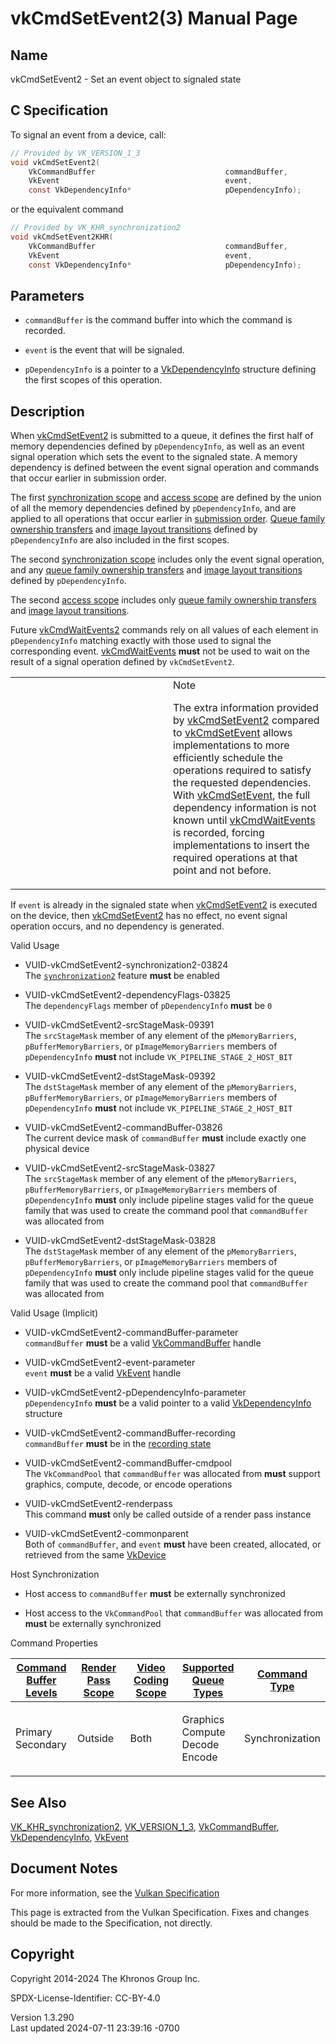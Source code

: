 # vkCmdSetEvent2(3) Manual Page

## Name

vkCmdSetEvent2 - Set an event object to signaled state



## <a href="#_c_specification" class="anchor"></a>C Specification

To signal an event from a device, call:

``` c
// Provided by VK_VERSION_1_3
void vkCmdSetEvent2(
    VkCommandBuffer                             commandBuffer,
    VkEvent                                     event,
    const VkDependencyInfo*                     pDependencyInfo);
```

or the equivalent command

``` c
// Provided by VK_KHR_synchronization2
void vkCmdSetEvent2KHR(
    VkCommandBuffer                             commandBuffer,
    VkEvent                                     event,
    const VkDependencyInfo*                     pDependencyInfo);
```

## <a href="#_parameters" class="anchor"></a>Parameters

- `commandBuffer` is the command buffer into which the command is
  recorded.

- `event` is the event that will be signaled.

- `pDependencyInfo` is a pointer to a
  [VkDependencyInfo](https://registry.khronos.org/vulkan/specs/1.3-extensions/man/html/VkDependencyInfo.html) structure defining the first
  scopes of this operation.

## <a href="#_description" class="anchor"></a>Description

When [vkCmdSetEvent2](https://registry.khronos.org/vulkan/specs/1.3-extensions/man/html/vkCmdSetEvent2.html) is submitted to a queue, it
defines the first half of memory dependencies defined by
`pDependencyInfo`, as well as an event signal operation which sets the
event to the signaled state. A memory dependency is defined between the
event signal operation and commands that occur earlier in submission
order.

The first <a
href="https://registry.khronos.org/vulkan/specs/1.3-extensions/html/vkspec.html#synchronization-dependencies-scopes"
target="_blank" rel="noopener">synchronization scope</a> and <a
href="https://registry.khronos.org/vulkan/specs/1.3-extensions/html/vkspec.html#synchronization-dependencies-access-scopes"
target="_blank" rel="noopener">access scope</a> are defined by the union
of all the memory dependencies defined by `pDependencyInfo`, and are
applied to all operations that occur earlier in <a
href="https://registry.khronos.org/vulkan/specs/1.3-extensions/html/vkspec.html#synchronization-submission-order"
target="_blank" rel="noopener">submission order</a>. <a
href="https://registry.khronos.org/vulkan/specs/1.3-extensions/html/vkspec.html#synchronization-queue-transfers"
target="_blank" rel="noopener">Queue family ownership transfers</a> and
<a
href="https://registry.khronos.org/vulkan/specs/1.3-extensions/html/vkspec.html#synchronization-image-layout-transitions"
target="_blank" rel="noopener">image layout transitions</a> defined by
`pDependencyInfo` are also included in the first scopes.

The second <a
href="https://registry.khronos.org/vulkan/specs/1.3-extensions/html/vkspec.html#synchronization-dependencies-scopes"
target="_blank" rel="noopener">synchronization scope</a> includes only
the event signal operation, and any <a
href="https://registry.khronos.org/vulkan/specs/1.3-extensions/html/vkspec.html#synchronization-queue-transfers"
target="_blank" rel="noopener">queue family ownership transfers</a> and
<a
href="https://registry.khronos.org/vulkan/specs/1.3-extensions/html/vkspec.html#synchronization-image-layout-transitions"
target="_blank" rel="noopener">image layout transitions</a> defined by
`pDependencyInfo`.

The second <a
href="https://registry.khronos.org/vulkan/specs/1.3-extensions/html/vkspec.html#synchronization-dependencies-access-scopes"
target="_blank" rel="noopener">access scope</a> includes only <a
href="https://registry.khronos.org/vulkan/specs/1.3-extensions/html/vkspec.html#synchronization-queue-transfers"
target="_blank" rel="noopener">queue family ownership transfers</a> and
<a
href="https://registry.khronos.org/vulkan/specs/1.3-extensions/html/vkspec.html#synchronization-image-layout-transitions"
target="_blank" rel="noopener">image layout transitions</a>.

Future [vkCmdWaitEvents2](https://registry.khronos.org/vulkan/specs/1.3-extensions/man/html/vkCmdWaitEvents2.html) commands rely on all
values of each element in `pDependencyInfo` matching exactly with those
used to signal the corresponding event.
[vkCmdWaitEvents](https://registry.khronos.org/vulkan/specs/1.3-extensions/man/html/vkCmdWaitEvents.html) **must** not be used to wait on
the result of a signal operation defined by `vkCmdSetEvent2`.

<table>
<colgroup>
<col style="width: 50%" />
<col style="width: 50%" />
</colgroup>
<tbody>
<tr>
<td class="icon"><em></em></td>
<td class="content">Note
<p>The extra information provided by <a
href="https://registry.khronos.org/vulkan/specs/1.3-extensions/man/html/vkCmdSetEvent2.html">vkCmdSetEvent2</a> compared to <a
href="vkCmdSetEvent.html">vkCmdSetEvent</a> allows implementations to
more efficiently schedule the operations required to satisfy the
requested dependencies. With <a
href="vkCmdSetEvent.html">vkCmdSetEvent</a>, the full dependency
information is not known until <a
href="https://registry.khronos.org/vulkan/specs/1.3-extensions/man/html/vkCmdWaitEvents.html">vkCmdWaitEvents</a> is recorded, forcing
implementations to insert the required operations at that point and not
before.</p></td>
</tr>
</tbody>
</table>

If `event` is already in the signaled state when
[vkCmdSetEvent2](https://registry.khronos.org/vulkan/specs/1.3-extensions/man/html/vkCmdSetEvent2.html) is executed on the device, then
[vkCmdSetEvent2](https://registry.khronos.org/vulkan/specs/1.3-extensions/man/html/vkCmdSetEvent2.html) has no effect, no event signal
operation occurs, and no dependency is generated.

Valid Usage

- <a href="#VUID-vkCmdSetEvent2-synchronization2-03824"
  id="VUID-vkCmdSetEvent2-synchronization2-03824"></a>
  VUID-vkCmdSetEvent2-synchronization2-03824  
  The <a
  href="https://registry.khronos.org/vulkan/specs/1.3-extensions/html/vkspec.html#features-synchronization2"
  target="_blank" rel="noopener"><code>synchronization2</code></a>
  feature **must** be enabled

- <a href="#VUID-vkCmdSetEvent2-dependencyFlags-03825"
  id="VUID-vkCmdSetEvent2-dependencyFlags-03825"></a>
  VUID-vkCmdSetEvent2-dependencyFlags-03825  
  The `dependencyFlags` member of `pDependencyInfo` **must** be `0`

- <a href="#VUID-vkCmdSetEvent2-srcStageMask-09391"
  id="VUID-vkCmdSetEvent2-srcStageMask-09391"></a>
  VUID-vkCmdSetEvent2-srcStageMask-09391  
  The `srcStageMask` member of any element of the `pMemoryBarriers`,
  `pBufferMemoryBarriers`, or `pImageMemoryBarriers` members of
  `pDependencyInfo` **must** not include `VK_PIPELINE_STAGE_2_HOST_BIT`

- <a href="#VUID-vkCmdSetEvent2-dstStageMask-09392"
  id="VUID-vkCmdSetEvent2-dstStageMask-09392"></a>
  VUID-vkCmdSetEvent2-dstStageMask-09392  
  The `dstStageMask` member of any element of the `pMemoryBarriers`,
  `pBufferMemoryBarriers`, or `pImageMemoryBarriers` members of
  `pDependencyInfo` **must** not include `VK_PIPELINE_STAGE_2_HOST_BIT`

- <a href="#VUID-vkCmdSetEvent2-commandBuffer-03826"
  id="VUID-vkCmdSetEvent2-commandBuffer-03826"></a>
  VUID-vkCmdSetEvent2-commandBuffer-03826  
  The current device mask of `commandBuffer` **must** include exactly
  one physical device

- <a href="#VUID-vkCmdSetEvent2-srcStageMask-03827"
  id="VUID-vkCmdSetEvent2-srcStageMask-03827"></a>
  VUID-vkCmdSetEvent2-srcStageMask-03827  
  The `srcStageMask` member of any element of the `pMemoryBarriers`,
  `pBufferMemoryBarriers`, or `pImageMemoryBarriers` members of
  `pDependencyInfo` **must** only include pipeline stages valid for the
  queue family that was used to create the command pool that
  `commandBuffer` was allocated from

- <a href="#VUID-vkCmdSetEvent2-dstStageMask-03828"
  id="VUID-vkCmdSetEvent2-dstStageMask-03828"></a>
  VUID-vkCmdSetEvent2-dstStageMask-03828  
  The `dstStageMask` member of any element of the `pMemoryBarriers`,
  `pBufferMemoryBarriers`, or `pImageMemoryBarriers` members of
  `pDependencyInfo` **must** only include pipeline stages valid for the
  queue family that was used to create the command pool that
  `commandBuffer` was allocated from

Valid Usage (Implicit)

- <a href="#VUID-vkCmdSetEvent2-commandBuffer-parameter"
  id="VUID-vkCmdSetEvent2-commandBuffer-parameter"></a>
  VUID-vkCmdSetEvent2-commandBuffer-parameter  
  `commandBuffer` **must** be a valid
  [VkCommandBuffer](https://registry.khronos.org/vulkan/specs/1.3-extensions/man/html/VkCommandBuffer.html) handle

- <a href="#VUID-vkCmdSetEvent2-event-parameter"
  id="VUID-vkCmdSetEvent2-event-parameter"></a>
  VUID-vkCmdSetEvent2-event-parameter  
  `event` **must** be a valid [VkEvent](https://registry.khronos.org/vulkan/specs/1.3-extensions/man/html/VkEvent.html) handle

- <a href="#VUID-vkCmdSetEvent2-pDependencyInfo-parameter"
  id="VUID-vkCmdSetEvent2-pDependencyInfo-parameter"></a>
  VUID-vkCmdSetEvent2-pDependencyInfo-parameter  
  `pDependencyInfo` **must** be a valid pointer to a valid
  [VkDependencyInfo](https://registry.khronos.org/vulkan/specs/1.3-extensions/man/html/VkDependencyInfo.html) structure

- <a href="#VUID-vkCmdSetEvent2-commandBuffer-recording"
  id="VUID-vkCmdSetEvent2-commandBuffer-recording"></a>
  VUID-vkCmdSetEvent2-commandBuffer-recording  
  `commandBuffer` **must** be in the [recording
  state](#commandbuffers-lifecycle)

- <a href="#VUID-vkCmdSetEvent2-commandBuffer-cmdpool"
  id="VUID-vkCmdSetEvent2-commandBuffer-cmdpool"></a>
  VUID-vkCmdSetEvent2-commandBuffer-cmdpool  
  The `VkCommandPool` that `commandBuffer` was allocated from **must**
  support graphics, compute, decode, or encode operations

- <a href="#VUID-vkCmdSetEvent2-renderpass"
  id="VUID-vkCmdSetEvent2-renderpass"></a>
  VUID-vkCmdSetEvent2-renderpass  
  This command **must** only be called outside of a render pass instance

- <a href="#VUID-vkCmdSetEvent2-commonparent"
  id="VUID-vkCmdSetEvent2-commonparent"></a>
  VUID-vkCmdSetEvent2-commonparent  
  Both of `commandBuffer`, and `event` **must** have been created,
  allocated, or retrieved from the same [VkDevice](https://registry.khronos.org/vulkan/specs/1.3-extensions/man/html/VkDevice.html)

Host Synchronization

- Host access to `commandBuffer` **must** be externally synchronized

- Host access to the `VkCommandPool` that `commandBuffer` was allocated
  from **must** be externally synchronized

Command Properties

<table class="tableblock frame-all grid-all stretch">
<colgroup>
<col style="width: 20%" />
<col style="width: 20%" />
<col style="width: 20%" />
<col style="width: 20%" />
<col style="width: 20%" />
</colgroup>
<thead>
<tr>
<th class="tableblock halign-left valign-top"><a
href="#VkCommandBufferLevel">Command Buffer Levels</a></th>
<th class="tableblock halign-left valign-top"><a
href="#vkCmdBeginRenderPass">Render Pass Scope</a></th>
<th class="tableblock halign-left valign-top"><a
href="#vkCmdBeginVideoCodingKHR">Video Coding Scope</a></th>
<th class="tableblock halign-left valign-top"><a
href="#VkQueueFlagBits">Supported Queue Types</a></th>
<th class="tableblock halign-left valign-top"><a
href="#fundamentals-queueoperation-command-types">Command Type</a></th>
</tr>
</thead>
<tbody>
<tr>
<td class="tableblock halign-left valign-top"><p>Primary<br />
Secondary</p></td>
<td class="tableblock halign-left valign-top"><p>Outside</p></td>
<td class="tableblock halign-left valign-top"><p>Both</p></td>
<td class="tableblock halign-left valign-top"><p>Graphics<br />
Compute<br />
Decode<br />
Encode</p></td>
<td
class="tableblock halign-left valign-top"><p>Synchronization</p></td>
</tr>
</tbody>
</table>

## <a href="#_see_also" class="anchor"></a>See Also

[VK_KHR_synchronization2](https://registry.khronos.org/vulkan/specs/1.3-extensions/man/html/VK_KHR_synchronization2.html),
[VK_VERSION_1_3](https://registry.khronos.org/vulkan/specs/1.3-extensions/man/html/VK_VERSION_1_3.html),
[VkCommandBuffer](https://registry.khronos.org/vulkan/specs/1.3-extensions/man/html/VkCommandBuffer.html),
[VkDependencyInfo](https://registry.khronos.org/vulkan/specs/1.3-extensions/man/html/VkDependencyInfo.html), [VkEvent](https://registry.khronos.org/vulkan/specs/1.3-extensions/man/html/VkEvent.html)

## <a href="#_document_notes" class="anchor"></a>Document Notes

For more information, see the <a
href="https://registry.khronos.org/vulkan/specs/1.3-extensions/html/vkspec.html#vkCmdSetEvent2"
target="_blank" rel="noopener">Vulkan Specification</a>

This page is extracted from the Vulkan Specification. Fixes and changes
should be made to the Specification, not directly.

## <a href="#_copyright" class="anchor"></a>Copyright

Copyright 2014-2024 The Khronos Group Inc.

SPDX-License-Identifier: CC-BY-4.0

Version 1.3.290  
Last updated 2024-07-11 23:39:16 -0700
